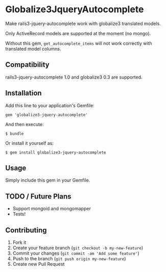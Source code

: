 # Globalize3JqueryAutocomplete

Make rails3-jquery-autocomplete work with globalize3 translated models.

Only ActiveRecord models are supported at the moment (no mongo).

Without this gem, `get_autocomplete_items` will not work correctly with translated model columns.

## Compatibility

rails3-jquery-autocomplete 1.0 and globalize3 0.3 are supported.

## Installation

Add this line to your application's Gemfile:

    gem 'globalize3-jquery-autocomplete'

And then execute:

    $ bundle

Or install it yourself as:

    $ gem install globalize3-jquery-autocomplete

## Usage

Simply include this gem in your Gemfile.

## TODO / Future Plans

* Support mongoid and mongomapper
* Tests!

## Contributing

1. Fork it
2. Create your feature branch (`git checkout -b my-new-feature`)
3. Commit your changes (`git commit -am 'Add some feature'`)
4. Push to the branch (`git push origin my-new-feature`)
5. Create new Pull Request
